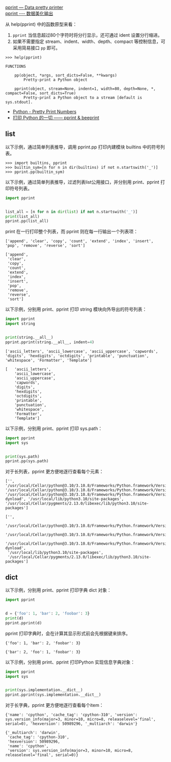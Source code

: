 [pprint — Data pretty printer](https://docs.python.org/3/library/pprint.html)  
[pprint --- 数据美化输出](https://docs.python.org/zh-cn/3/library/pprint.html)  

从 help(pprint) 中的函数原型来看：

1. `pprint` 当信息超过80个字符时将分行显示，还可通过 ident 设置分行缩进。
2. 如果不需要指定 stream、indent、width、depth、compact 等控制信息，可采用简易接口 `pp` 即可。

```Shell
>>> help(pprint)

FUNCTIONS

    pp(object, *args, sort_dicts=False, **kwargs)
        Pretty-print a Python object

    pprint(object, stream=None, indent=1, width=80, depth=None, *, compact=False, sort_dicts=True)
        Pretty-print a Python object to a stream [default is sys.stdout].
```

- [Python - Pretty Print Numbers](https://www.tutorialspoint.com/python_text_processing/python_pretty_prints.htm)
- [打印 Python 的一切 —— pprint & beeprint](https://zhuanlan.zhihu.com/p/42504137)

## list

以下示例，通过简单列表推导，调用 pprint.pp 打印内建模块 builtins 中的符号列表。

```Shell
>>> import builtins, pprint
>>> builtin_sym=[n for n in dir(builtins) if not n.startswith('_')]
>>> pprint.pp(builtin_sym)
```

以下示例，通过简单列表推导，过滤列表list公用接口，并分别用 print、pprint 打印符号列表。

```Python
import pprint


list_all = [n for n in dir(list) if not n.startswith('_')]
print(list_all)
pprint.pp(list_all)
```

print 在一行打印整个列表，而 pprint 则在每一行输出一个列表项：

```
['append', 'clear', 'copy', 'count', 'extend', 'index', 'insert', 'pop', 'remove', 'reverse', 'sort']

['append',
 'clear',
 'copy',
 'count',
 'extend',
 'index',
 'insert',
 'pop',
 'remove',
 'reverse',
 'sort']
```

以下示例，分别用 print、pprint 打印 string 模块向外导出的符号列表：

```Python
import pprint
import string


print(string.__all__)
pprint.pprint(string.__all__, indent=4)
```

```
['ascii_letters', 'ascii_lowercase', 'ascii_uppercase', 'capwords', 'digits', 'hexdigits', 'octdigits', 'printable', 'punctuation', 'whitespace', 'Formatter', 'Template']

[   'ascii_letters',
    'ascii_lowercase',
    'ascii_uppercase',
    'capwords',
    'digits',
    'hexdigits',
    'octdigits',
    'printable',
    'punctuation',
    'whitespace',
    'Formatter',
    'Template']
```

以下示例，分别用 print、pprint 打印 sys.path：

```Python
import pprint
import sys


print(sys.path)
pprint.pp(sys.path)
```

对于长列表，pprint 更方便地逐行查看每个元素：

```
['', '/usr/local/Cellar/python@3.10/3.10.8/Frameworks/Python.framework/Versions/3.10/lib/python310.zip', '/usr/local/Cellar/python@3.10/3.10.8/Frameworks/Python.framework/Versions/3.10/lib/python3.10', '/usr/local/Cellar/python@3.10/3.10.8/Frameworks/Python.framework/Versions/3.10/lib/python3.10/lib-dynload', '/usr/local/lib/python3.10/site-packages', '/usr/local/Cellar/pygments/2.13.0/libexec/lib/python3.10/site-packages']

['',
 '/usr/local/Cellar/python@3.10/3.10.8/Frameworks/Python.framework/Versions/3.10/lib/python310.zip',
 '/usr/local/Cellar/python@3.10/3.10.8/Frameworks/Python.framework/Versions/3.10/lib/python3.10',
 '/usr/local/Cellar/python@3.10/3.10.8/Frameworks/Python.framework/Versions/3.10/lib/python3.10/lib-dynload',
 '/usr/local/lib/python3.10/site-packages',
 '/usr/local/Cellar/pygments/2.13.0/libexec/lib/python3.10/site-packages']
```

## dict

以下示例，分别用 print、pprint 打印字典 dict 对象：

```Python
import pprint


d = {'foo': 1, 'bar': 2, 'foobar': 3}
print(d)
pprint.pprint(d)
```

pprint 打印字典时，会在计算其显示形式前会先根据键来排序。

```
{'foo': 1, 'bar': 2, 'foobar': 3}

{'bar': 2, 'foo': 1, 'foobar': 3}
```

以下示例，分别用 print、pprint 打印Python 实现信息字典对象：

```Python
import pprint
import sys


print(sys.implementation.__dict__)
pprint.pprint(sys.implementation.__dict__)
```

对于长字典，pprint 更方便地逐行查看每个item：

```
{'name': 'cpython', 'cache_tag': 'cpython-310', 'version': sys.version_info(major=3, minor=10, micro=8, releaselevel='final', serial=0), 'hexversion': 50989296, '_multiarch': 'darwin'}

{'_multiarch': 'darwin',
 'cache_tag': 'cpython-310',
 'hexversion': 50989296,
 'name': 'cpython',
 'version': sys.version_info(major=3, minor=10, micro=8, releaselevel='final', serial=0)}
```
